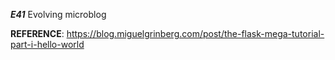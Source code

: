 ***E41***
Evolving microblog



**REFERENCE**:
https://blog.miguelgrinberg.com/post/the-flask-mega-tutorial-part-i-hello-world

